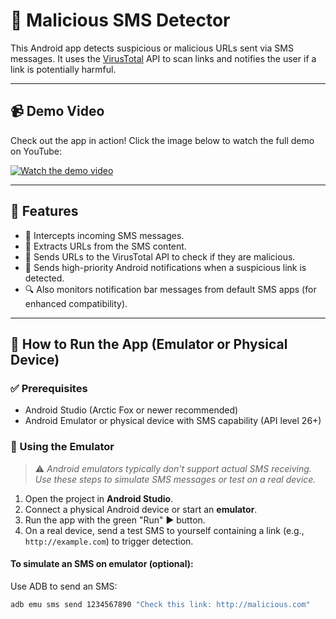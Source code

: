 # 📱 Malicious SMS Detector

This Android app detects suspicious or malicious URLs sent via SMS messages. It uses the [VirusTotal](https://www.virustotal.com/) API to scan links and notifies the user if a link is potentially harmful.

---

## 📹 Demo Video

Check out the app in action!
Click the image below to watch the full demo on YouTube:

[![Watch the demo video](https://img.youtube.com/vi/i_d9d7X_feM/0.jpg)](https://youtu.be/i_d9d7X_feM)

---

## 🔧 Features

- 📩 Intercepts incoming SMS messages.
- 🔗 Extracts URLs from the SMS content.
- 🧪 Sends URLs to the VirusTotal API to check if they are malicious.
- 🚨 Sends high-priority Android notifications when a suspicious link is detected.
- 🔍 Also monitors notification bar messages from default SMS apps (for enhanced compatibility).

---

## 🚀 How to Run the App (Emulator or Physical Device)

### ✅ Prerequisites

- Android Studio (Arctic Fox or newer recommended)
- Android Emulator or physical device with SMS capability (API level 26+)

### 🧪 Using the Emulator

> ⚠️ *Android emulators typically don't support actual SMS receiving. Use these steps to simulate SMS messages or test on a real device.*

1. Open the project in **Android Studio**.
2. Connect a physical Android device or start an **emulator**.
3. Run the app with the green "Run" ▶️ button.
4. On a real device, send a test SMS to yourself containing a link (e.g., `http://example.com`) to trigger detection.

#### To simulate an SMS on emulator (optional):

Use ADB to send an SMS:

```bash
adb emu sms send 1234567890 "Check this link: http://malicious.com"



